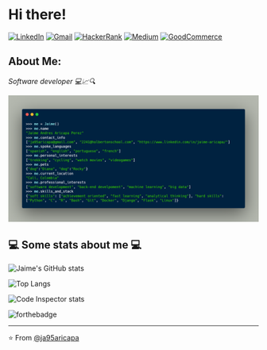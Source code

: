 # Hi there!
[![LinkedIn](https://img.shields.io/badge/LinkedIn-Jaime_Andrés_Aricapa_Pérez-blue)](https://www.linkedin.com/in/jaime-aricapa/)
[![Gmail](https://img.shields.io/badge/Gmail-ja95aricapa-red)](mailto:ja95aricapa@gmail.com)
[![HackerRank](https://img.shields.io/badge/HackerRank-Jaime_Aricapa-brightgreen)](https://www.hackerrank.com/h2241)
[![Medium](https://img.shields.io/badge/Medium-Jaime_Aricapa-white)](https://jaime95aricapa.medium.com)
[![GoodCommerce](https://img.shields.io/badge/Goodcommerce-Jaime_Aricapa-purple)](https://blog.goodcommerce.io/author/jaime/)

## About Me:
<p><em>Software developer 💻📈🔍</br>
</em></p>

![](https://github.com/Jaricapa-holberton/Jaricapa-holberton/blob/main/carbon.png)
<!-- TO make screenshot of your code, copy below link:  
https://carbon.now.sh/ -->

<h2>💻 Some stats about me 💻</h2>

![Jaime's GitHub stats](https://github-readme-stats.vercel.app/api?username=ja95aricapa)

![Top Langs](https://github-readme-stats.vercel.app/api/top-langs/?username=ja95aricapa)

![Code Inspector stats](https://code-inspector.com/public/badge/user/github/ja95aricapa)

![forthebadge](https://forthebadge.com/images/badges/built-with-love.svg)

---

⭐️ From [@ja95aricapa](https://github.com/ja95aricapa)

<!-- TO make screenshot of your code, copy below link:  
https://carbon.now.sh/ --
